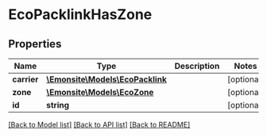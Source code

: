 # EcoPacklinkHasZone

## Properties
Name | Type | Description | Notes
------------ | ------------- | ------------- | -------------
**carrier** | [**\Emonsite\Models\EcoPacklink**](EcoPacklink.md) |  | [optional] 
**zone** | [**\Emonsite\Models\EcoZone**](EcoZone.md) |  | [optional] 
**id** | **string** |  | [optional] 

[[Back to Model list]](../../README.md#documentation-for-models) [[Back to API list]](../../README.md#documentation-for-api-endpoints) [[Back to README]](../../README.md)

